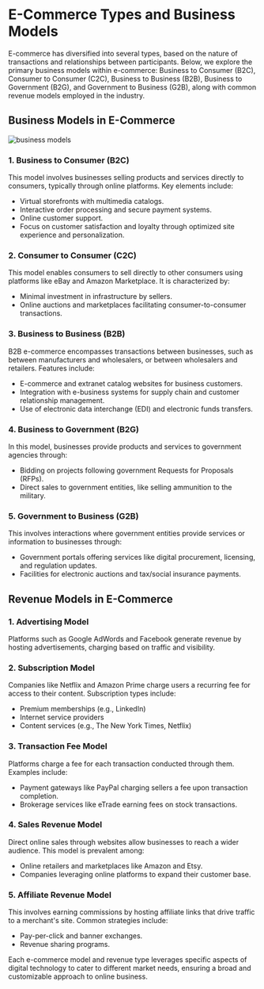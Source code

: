 # E-Commerce Types and Business Models

E-commerce has diversified into several types, based on the nature of transactions and relationships between participants. Below, we explore the primary business models within e-commerce: Business to Consumer (B2C), Consumer to Consumer (C2C), Business to Business (B2B), Business to Government (B2G), and Government to Business (G2B), along with common revenue models employed in the industry.

## Business Models in E-Commerce

![business models](https://github.com/Collegehive/Notes/assets/159722383/188e5107-14d3-4595-a42b-07d9a21b68b3)


### 1. Business to Consumer (B2C)
This model involves businesses selling products and services directly to consumers, typically through online platforms. Key elements include:
- Virtual storefronts with multimedia catalogs.
- Interactive order processing and secure payment systems.
- Online customer support.
- Focus on customer satisfaction and loyalty through optimized site experience and personalization.

### 2. Consumer to Consumer (C2C)
This model enables consumers to sell directly to other consumers using platforms like eBay and Amazon Marketplace. It is characterized by:
- Minimal investment in infrastructure by sellers.
- Online auctions and marketplaces facilitating consumer-to-consumer transactions.

### 3. Business to Business (B2B)
B2B e-commerce encompasses transactions between businesses, such as between manufacturers and wholesalers, or between wholesalers and retailers. Features include:
- E-commerce and extranet catalog websites for business customers.
- Integration with e-business systems for supply chain and customer relationship management.
- Use of electronic data interchange (EDI) and electronic funds transfers.

### 4. Business to Government (B2G)
In this model, businesses provide products and services to government agencies through:
- Bidding on projects following government Requests for Proposals (RFPs).
- Direct sales to government entities, like selling ammunition to the military.

### 5. Government to Business (G2B)
This involves interactions where government entities provide services or information to businesses through:
- Government portals offering services like digital procurement, licensing, and regulation updates.
- Facilities for electronic auctions and tax/social insurance payments.

## Revenue Models in E-Commerce

### 1. Advertising Model
Platforms such as Google AdWords and Facebook generate revenue by hosting advertisements, charging based on traffic and visibility.

### 2. Subscription Model
Companies like Netflix and Amazon Prime charge users a recurring fee for access to their content. Subscription types include:
- Premium memberships (e.g., LinkedIn)
- Internet service providers
- Content services (e.g., The New York Times, Netflix)

### 3. Transaction Fee Model
Platforms charge a fee for each transaction conducted through them. Examples include:
- Payment gateways like PayPal charging sellers a fee upon transaction completion.
- Brokerage services like eTrade earning fees on stock transactions.

### 4. Sales Revenue Model
Direct online sales through websites allow businesses to reach a wider audience. This model is prevalent among:
- Online retailers and marketplaces like Amazon and Etsy.
- Companies leveraging online platforms to expand their customer base.

### 5. Affiliate Revenue Model
This involves earning commissions by hosting affiliate links that drive traffic to a merchant's site. Common strategies include:
- Pay-per-click and banner exchanges.
- Revenue sharing programs.

Each e-commerce model and revenue type leverages specific aspects of digital technology to cater to different market needs, ensuring a broad and customizable approach to online business.
